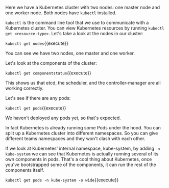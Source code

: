 Here we have a Kubernetes cluster with two nodes: one master node and one worker node. Both nodes have `kubectl` installed.

`kubectl` is the command line tool that we use to communicate with a Kubernetes cluster. You can view Kubernetes resources by running `kubectl get <resource-type>`. Let's take a look at the nodes in our cluster:

`kubectl get nodes`{{execute}}

You can see we have two nodes, one master and one worker.

Let's look at the components of the cluster:

`kubectl get componentstatus`{{execute}}

This shows us that etcd, the scheduler, and the controller-manager are all working correctly.

Let's see if there are any pods:

`kubectl get pods`{{execute}}

We haven't deployed any pods yet, so that's expected.

In fact Kubernetes is already running some Pods under the hood. You can split up a Kubernetes cluster into different namespaces. So you can give different teams namespaces and they won't clash with each other.

If we look at Kubernetes' internal namespace, kube-system, by adding `-n kube-system` we can see that Kubernetes is actually running several of its own components in pods. That's a cool thing about Kubernetes, once you've bootstrapped some of the components, it can run the rest of the components itself.

`kubectl get pods -n kube-system -o wide`{{execute}}
